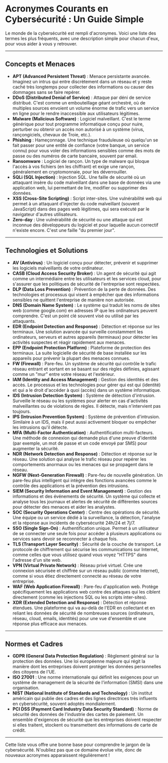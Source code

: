 






# Acronymes Courants en Cybersécurité : Un Guide Simple

Le monde de la cybersécurité est rempli d'acronymes. Voici une liste des termes les plus fréquents, avec une description simple pour chacun d'eux, pour vous aider à vous y retrouver.

---

## Concepts et Menaces

* **APT (Advanced Persistent Threat)** : Menace persistante avancée. Imaginez un intrus qui entre discrètement dans un réseau et y reste caché très longtemps pour collecter des informations ou causer des dommages sans se faire repérer.
* **DDoS (Distributed Denial of Service)** : Attaque par déni de service distribué. C'est comme un embouteillage géant orchestré, où de multiples sources envoient un volume énorme de trafic vers un service en ligne pour le rendre inaccessible aux utilisateurs légitimes.
* **Malware (Malicious Software)** : Logiciel malveillant. C'est le terme générique pour tout programme informatique conçu pour nuire, perturber ou obtenir un accès non autorisé à un système (virus, rançongiciels, chevaux de Troie, etc.).
* **Phishing** : Hameçonnage. Une technique frauduleuse où quelqu'un se fait passer pour une entité de confiance (votre banque, un service connu) pour vous voler des informations sensibles comme des mots de passe ou des numéros de carte bancaire, souvent par email.
* **Ransomware** : Logiciel de rançon. Un type de malware qui bloque l'accès à vos fichiers (en les chiffrant) et exige une rançon, généralement en cryptomonnaie, pour les déverrouiller.
* **SQLi (SQL Injection)** : Injection SQL. Une faille de sécurité où un attaquant insère du code malveillant dans une base de données via une application web, lui permettant de lire, modifier ou supprimer des données.
* **XSS (Cross-Site Scripting)** : Script inter-sites. Une vulnérabilité web qui permet à un attaquant d'injecter du code malveillant (souvent JavaScript) dans des pages web légitimes, qui sera exécuté par le navigateur d'autres utilisateurs.
* **Zero-day** : Une vulnérabilité de sécurité ou une attaque qui est inconnue des développeurs du logiciel et pour laquelle aucun correctif n'existe encore. C'est une faille "du premier jour".

---

## Technologies et Solutions

* **AV (Antivirus)** : Un logiciel conçu pour détecter, prévenir et supprimer les logiciels malveillants de votre ordinateur.
* **CASB (Cloud Access Security Broker)** : Un agent de sécurité qui agit comme un intermédiaire entre les utilisateurs et les services cloud, pour s'assurer que les politiques de sécurité de l'entreprise sont respectées.
* **DLP (Data Loss Prevention)** : Prévention de la perte de données. Des technologies et processus qui visent à empêcher que des informations sensibles ne quittent l'entreprise de manière non autorisée.
* **DNS (Domain Name System)** : Le système qui traduit les noms de sites web (comme google.com) en adresses IP que les ordinateurs peuvent comprendre. C'est un point clé souvent visé ou utilisé par les attaquants.
* **EDR (Endpoint Detection and Response)** : Détection et réponse sur les terminaux. Une solution avancée qui surveille constamment les ordinateurs, serveurs et autres appareils (terminaux) pour détecter les activités suspectes et réagir rapidement aux menaces.
* **EPP (Endpoint Protection Platform)** : Plateforme de protection des terminaux. La suite logicielle de sécurité de base installée sur les appareils pour prévenir la plupart des menaces connues.
* **FW (Firewall)** : Pare-feu. Un système de sécurité qui contrôle le trafic réseau entrant et sortant en se basant sur des règles définies, agissant comme un "mur" entre votre réseau et l'extérieur.
* **IAM (Identity and Access Management)** : Gestion des identités et des accès. Le processus et les technologies pour gérer qui est qui (identité) et qui a le droit d'accéder à quoi (accès) dans un système informatique.
* **IDS (Intrusion Detection System)** : Système de détection d'intrusion. Surveille le réseau ou les systèmes pour alerter en cas d'activités malveillantes ou de violations de règles. Il détecte, mais n'intervient pas toujours.
* **IPS (Intrusion Prevention System)** : Système de prévention d'intrusion. Similaire à un IDS, mais il peut aussi activement bloquer ou empêcher les intrusions qu'il détecte.
* **MFA (Multi-Factor Authentication)** : Authentification multi-facteurs. Une méthode de connexion qui demande plus d'une preuve d'identité (par exemple, un mot de passe et un code envoyé par SMS) pour augmenter la sécurité.
* **NDR (Network Detection and Response)** : Détection et réponse sur le réseau. Une solution qui analyse le trafic réseau pour repérer les comportements anormaux ou les menaces qui se propagent dans le réseau.
* **NGFW (Next-Generation Firewall)** : Pare-feu de nouvelle génération. Un pare-feu plus intelligent qui intègre des fonctions avancées comme le contrôle des applications et la prévention des intrusions.
* **SIEM (Security Information and Event Management)** : Gestion des informations et des événements de sécurité. Un système qui collecte et analyse tous les journaux et alertes de sécurité de différentes sources pour détecter des menaces et aider les analystes.
* **SOC (Security Operations Center)** : Centre des opérations de sécurité. Une équipe ou un service dédié à la surveillance, la détection, l'analyse et la réponse aux incidents de cybersécurité 24h/24 et 7j/7.
* **SSO (Single Sign-On)** : Authentification unique. Permet à un utilisateur de se connecter une seule fois pour accéder à plusieurs applications ou services sans devoir se reconnecter à chaque fois.
* **TLS (Transport Layer Security)** : Sécurité de la couche de transport. Le protocole de chiffrement qui sécurise les communications sur Internet, comme celles que vous utilisez quand vous voyez "HTTPS" dans l'adresse d'un site web.
* **VPN (Virtual Private Network)** : Réseau privé virtuel. Crée une connexion sécurisée et chiffrée sur un réseau public (comme Internet), comme si vous étiez directement connecté au réseau de votre entreprise.
* **WAF (Web Application Firewall)** : Pare-feu d'application web. Protège spécifiquement les applications web contre des attaques qui les ciblent directement (comme les injections SQL ou les scripts inter-sites).
* **XDR (Extended Detection and Response)** : Détection et réponse étendues. Une plateforme qui va au-delà de l'EDR en collectant et en reliant les données de sécurité de nombreuses sources (ordinateurs, réseau, cloud, emails, identités) pour une vue d'ensemble et une réponse plus efficace aux menaces.

---

## Normes et Cadres

* **GDPR (General Data Protection Regulation)** : Règlement général sur la protection des données. Une loi européenne majeure qui régit la manière dont les entreprises doivent protéger les données personnelles des citoyens de l'UE.
* **ISO 27001** : Une norme internationale qui définit les exigences pour un système de management de la sécurité de l'information (SMSI) dans une organisation.
* **NIST (National Institute of Standards and Technology)** : Un institut américain qui publie des cadres et des lignes directrices très influents en cybersécurité, souvent adoptés mondialement.
* **PCI DSS (Payment Card Industry Data Security Standard)** : Norme de sécurité des données de l'industrie des cartes de paiement. Un ensemble d'exigences de sécurité que les entreprises doivent respecter si elles traitent, stockent ou transmettent des informations de carte de crédit.

---

Cette liste vous offre une bonne base pour comprendre le jargon de la cybersécurité. N'oubliez pas que ce domaine évolue vite, donc de nouveaux acronymes apparaissent régulièrement !
